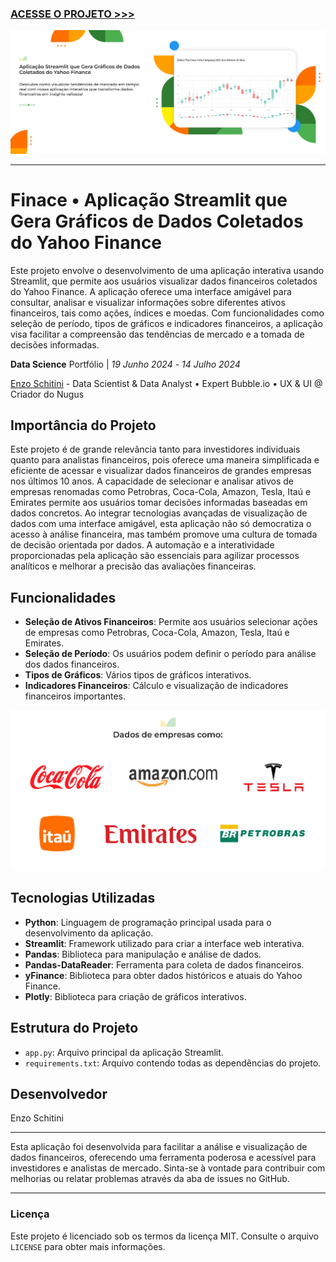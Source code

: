 ### [ACESSE O PROJETO >>>](https://financial-companies.streamlit.app/)

<img src="https://raw.githubusercontent.com/enzoschitini/Data-Science-Portfolio/main/03%20Visualiza%C3%A7%C3%A3o%20de%20dados%20(Gr%C3%A1ficos%20e%20Mapas%20%2B%20Streamlit)/Financial%20shares%20of%20large%20companies/img/Capa.png" alt="capa">

---

# **Finace** • Aplicação Streamlit que Gera Gráficos de Dados Coletados do Yahoo Finance
Este projeto envolve o desenvolvimento de uma aplicação interativa usando Streamlit, que permite aos usuários visualizar dados financeiros coletados do Yahoo Finance. A aplicação oferece uma interface amigável para consultar, analisar e visualizar informações sobre diferentes ativos financeiros, tais como ações, índices e moedas. Com funcionalidades como seleção de período, tipos de gráficos e indicadores financeiros, a aplicação visa facilitar a compreensão das tendências de mercado e a tomada de decisões informadas.

**Data Science** Portfólio | *19 Junho 2024* - *14 Julho 2024*

[Enzo Schitini](https://www.linkedin.com/in/enzoschitini/) - Data Scientist & Data Analyst • Expert Bubble.io • UX & UI @ Criador do Nugus

## Importância do Projeto

Este projeto é de grande relevância tanto para investidores individuais quanto para analistas financeiros, pois oferece uma maneira simplificada e eficiente de acessar e visualizar dados financeiros de grandes empresas nos últimos 10 anos. A capacidade de selecionar e analisar ativos de empresas renomadas como Petrobras, Coca-Cola, Amazon, Tesla, Itaú e Emirates permite aos usuários tomar decisões informadas baseadas em dados concretos. Ao integrar tecnologias avançadas de visualização de dados com uma interface amigável, esta aplicação não só democratiza o acesso à análise financeira, mas também promove uma cultura de tomada de decisão orientada por dados. A automação e a interatividade proporcionadas pela aplicação são essenciais para agilizar processos analíticos e melhorar a precisão das avaliações financeiras.

## Funcionalidades

- **Seleção de Ativos Financeiros**: Permite aos usuários selecionar ações de empresas como Petrobras, Coca-Cola, Amazon, Tesla, Itaú e Emirates.
- **Seleção de Período**: Os usuários podem definir o período para análise dos dados financeiros.
- **Tipos de Gráficos**: Vários tipos de gráficos interativos.
- **Indicadores Financeiros**: Cálculo e visualização de indicadores financeiros importantes.

<img src="https://raw.githubusercontent.com/enzoschitini/Data-Science-Portfolio/main/03%20Visualiza%C3%A7%C3%A3o%20de%20dados%20(Gr%C3%A1ficos%20e%20Mapas%20%2B%20Streamlit)/Financial%20shares%20of%20large%20companies/img/Empresas.png" alt="capa">

## Tecnologias Utilizadas

- **Python**: Linguagem de programação principal usada para o desenvolvimento da aplicação.
- **Streamlit**: Framework utilizado para criar a interface web interativa.
- **Pandas**: Biblioteca para manipulação e análise de dados.
- **Pandas-DataReader**: Ferramenta para coleta de dados financeiros.
- **yFinance**: Biblioteca para obter dados históricos e atuais do Yahoo Finance.
- **Plotly**: Biblioteca para criação de gráficos interativos.

## Estrutura do Projeto

- `app.py`: Arquivo principal da aplicação Streamlit.
- `requirements.txt`: Arquivo contendo todas as dependências do projeto.

## Desenvolvedor

Enzo Schitini

---

Esta aplicação foi desenvolvida para facilitar a análise e visualização de dados financeiros, oferecendo uma ferramenta poderosa e acessível para investidores e analistas de mercado. Sinta-se à vontade para contribuir com melhorias ou relatar problemas através da aba de issues no GitHub.

---

### Licença

Este projeto é licenciado sob os termos da licença MIT. Consulte o arquivo `LICENSE` para obter mais informações.
